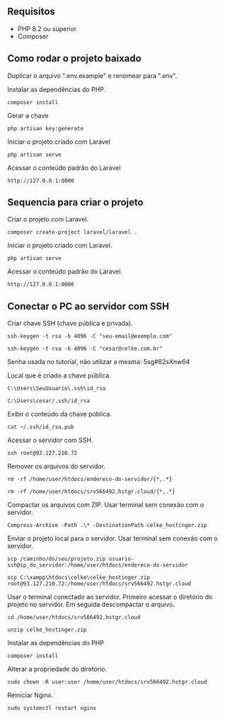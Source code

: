 ## Requisitos

* PHP 8.2 ou superior
* Composer

## Como rodar o projeto baixado

Duplicar o arquivo ".env.example" e renomear para ".env".<br>

Instalar as dependências do PHP.
```
composer install
```

Gerar a chave
```
php artisan key:generate
```

Iniciar o projeto criado com Laravel
```
php artisan serve
```

Acessar o conteúdo padrão do Laravel
```
http://127.0.0.1:8000
```


## Sequencia para criar o projeto
Criar o projeto com Laravel.
```
composer create-project laravel/laravel .
```

Iniciar o projeto criado com Laravel.
```
php artisan serve
```

Acessar o conteúdo padrão do Laravel.
```
http://127.0.0.1:8000
```

## Conectar o PC ao servidor com SSH

Criar chave SSH (chave pública e privada).
```
ssh-keygen -t rsa -b 4096 -C "seu-email@exemplo.com"
```
```
ssh-keygen -t rsa -b 4096 -C "cesar@celke.com.br"
```

Senha usada no tutorial, não utilizar a mesma: 5sg#82sXnw64<br>

Local que é criado a chave pública.
```
C:\Users\SeuUsuario\.ssh\id_rsa
```
```
C:\Users\cesar/.ssh/id_rsa
```

Exibir o conteúdo da chave pública.
```
cat ~/.ssh/id_rsa.pub
```

Acessar o servidor com SSH.
```
ssh root@93.127.210.72
```

Remover os arquivos do servidor.
```
rm -rf /home/user/htdocs/endereco-do-servidor/{*,.*}
```
```
rm -rf /home/user/htdocs/srv566492.hstgr.cloud/{*,.*}
```

Compactar os arquivos com ZIP. Usar terminal sem conexão com o servidor.
```
Compress-Archive -Path .\* -DestinationPath celke_hostinger.zip
```

Enviar o projeto local para o servidor. Usar terminal sem conexão com o servidor.
```
scp /caminho/do/seu/projeto.zip usuario-ssh@ip_do_servidor:/home/user/htdocs/endereco-do-servidor
```
```
scp C:\xampp\htdocs\celke\celke_hostinger.zip root@93.127.210.72:/home/user/htdocs/srv566492.hstgr.cloud
```

Usar o terminal conectado ao servidor. Primeiro acessar o diretório do projeto no servidor. Em seguida descompactar o arquivo.
```
cd /home/user/htdocs/srv566492.hstgr.cloud
```
```
unzip celke_hostinger.zip
```

Instalar as dependências do PHP
```
composer install
```

Alterar a propriedade do diretório.
```
sudo chown -R user:user /home/user/htdocs/srv566492.hstgr.cloud
```

Reiniciar Nginx.
```
sudo systemctl restart nginx
```


